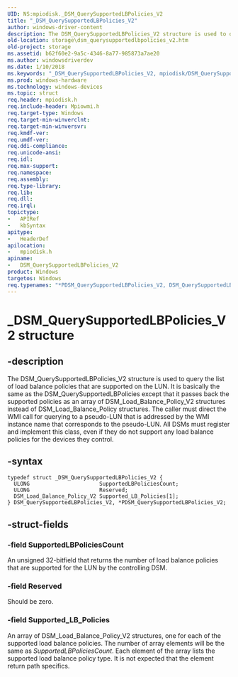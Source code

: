 ```yaml
---
UID: NS:mpiodisk._DSM_QuerySupportedLBPolicies_V2
title: "_DSM_QuerySupportedLBPolicies_V2"
author: windows-driver-content
description: The DSM_QuerySupportedLBPolicies_V2 structure is used to query the list of load balance policies that are supported on the LUN.
old-location: storage\dsm_querysupportedlbpolicies_v2.htm
old-project: storage
ms.assetid: b62f60e2-9a5c-4346-8a77-985873a7ae20
ms.author: windowsdriverdev
ms.date: 1/10/2018
ms.keywords: "_DSM_QuerySupportedLBPolicies_V2, mpiodisk/DSM_QuerySupportedLBPolicies_V2, *PDSM_QuerySupportedLBPolicies_V2, DSM_QuerySupportedLBPolicies_V2, DSM_QuerySupportedLBPolicies_V2 structure [Storage Devices], storage.dsm_querysupportedlbpolicies_v2, PDSM_QuerySupportedLBPolicies_V2 structure pointer [Storage Devices], PDSM_QuerySupportedLBPolicies_V2, mpiodisk/PDSM_QuerySupportedLBPolicies_V2, structs-scsibus_33717938-d010-4155-a87b-4fb94831315e.xml"
ms.prod: windows-hardware
ms.technology: windows-devices
ms.topic: struct
req.header: mpiodisk.h
req.include-header: Mpiowmi.h
req.target-type: Windows
req.target-min-winverclnt: 
req.target-min-winversvr: 
req.kmdf-ver: 
req.umdf-ver: 
req.ddi-compliance: 
req.unicode-ansi: 
req.idl: 
req.max-support: 
req.namespace: 
req.assembly: 
req.type-library: 
req.lib: 
req.dll: 
req.irql: 
topictype:
-	APIRef
-	kbSyntax
apitype:
-	HeaderDef
apilocation:
-	mpiodisk.h
apiname:
-	DSM_QuerySupportedLBPolicies_V2
product: Windows
targetos: Windows
req.typenames: "*PDSM_QuerySupportedLBPolicies_V2, DSM_QuerySupportedLBPolicies_V2"
---
```


# _DSM_QuerySupportedLBPolicies_V2 structure


## -description


The DSM_QuerySupportedLBPolicies_V2 structure is used to query the list of load balance policies that are supported on the LUN. It is basically the same as the DSM_QuerySupportedLBPolicies except that it passes back the supported policies as an array of DSM_Load_Balance_Policy_V2 structures instead of DSM_Load_Balance_Policy structures. The caller must direct the WMI call for querying to a pseudo-LUN that is addressed by the WMI instance name that corresponds to the pseudo-LUN. All DSMs must register and implement this class, even if they do not support any load balance policies for the devices they control.


## -syntax


````
typedef struct _DSM_QuerySupportedLBPolicies_V2 {
  ULONG                      SupportedLBPoliciesCount;
  ULONG                      Reserved;
  DSM_Load_Balance_Policy_V2 Supported_LB_Policies[1];
} DSM_QuerySupportedLBPolicies_V2, *PDSM_QuerySupportedLBPolicies_V2;
````


## -struct-fields




### -field SupportedLBPoliciesCount

An unsigned 32-bitfield that returns the number of load balance policies that are supported for the LUN by the controlling DSM.


### -field Reserved

Should be zero.


### -field Supported_LB_Policies

An array of DSM_Load_Balance_Policy_V2 structures, one for each of the supported load balance policies. The number of array elements will be the same as <i>SupportedLBPoliciesCount</i>. Each element of the array lists the supported load balance policy type. It is not expected that the element return path specifics.

